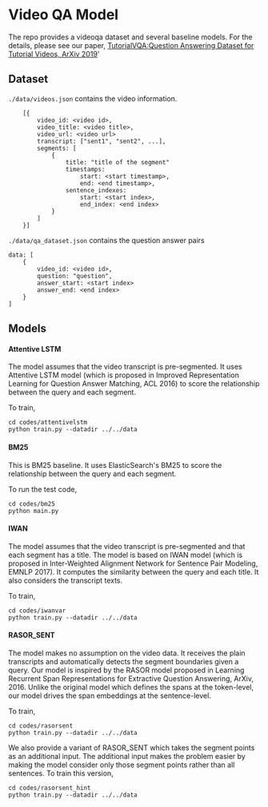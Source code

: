 # Video QA Model

The repo provides a videoqa dataset and several baseline models. For the details, please see our paper, [TutorialVQA:Question Answering Dataset for Tutorial Videos, ArXiv 2019](https://arxiv.org/abs/1912.01046)'

## Dataset

`./data/videos.json` contains the video information.  

```
    [{
        video_id: <video id>,
        video_title: <video title>,
        video_url: <video url>
        transcript: ["sent1", "sent2", ...],
        segments: [
            {
                title: "title of the segment"
                timestamps:
                    start: <start timestamp>,
                    end: <end timestamp>,
                sentence_indexes:
                    start: <start index>,
                    end_index: <end index>
            }
        ]
    }]
```


`./data/qa_dataset.json` contains the question answer pairs
```
data: [ 
    {
        video_id: <video id>,
        question: "question",
        answer_start: <start index>
        answer_end: <end index>
    }
]
```

## Models

#### Attentive LSTM 
The model assumes that the video transcript is pre-segmented. It uses Attentive LSTM model (which is proposed in ﻿Improved Representation Learning for Question Answer Matching, ACL 2016) to score the relationship between the query and each segment. 

To train, 

```
cd codes/attentivelstm
python train.py --datadir ../../data
```


#### BM25
This is BM25 baseline. It uses ElasticSearch's BM25 to score the relationship between the query and each segment.

To run the test code, 
```
cd codes/bm25
python main.py
```

#### IWAN
The model assumes that the video transcript is pre-segmented and that each segment has a title. The model is based on IWAN model (which is proposed in Inter-Weighted Alignment Network for Sentence Pair Modeling, EMNLP 2017). It computes the similarity between the query and each title. It also considers the transcript texts. 

To train, 

```
cd codes/iwanvar
python train.py --datadir ../../data
```


#### RASOR_SENT
The model makes no assumption on the video data. It receives the plain transcripts and automatically detects the segment boundaries given a query. Our model is inspired by the RASOR model proposed in Learning Recurrent Span Representations for Extractive Question Answering, ArXiv, 2016. Unlike the original model which defines the spans at the token-level, our model drives the span embeddings at the sentence-level. 

To train, 

```
cd codes/rasorsent
python train.py --datadir ../../data
```

We also provide a variant of RASOR_SENT which takes the segment points as an additional input. The additional input makes the problem easier by making the model consider only those segment points rather than all sentences. To train this version,

```
cd codes/rasorsent_hint
python train.py --datadir ../../data
``` 

